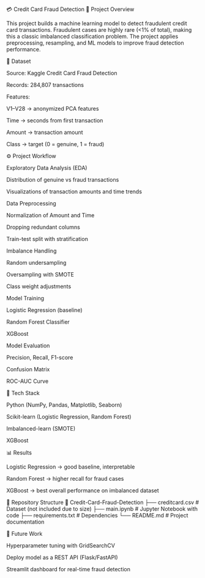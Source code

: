 💳 Credit Card Fraud Detection
📌 Project Overview

This project builds a machine learning model to detect fraudulent credit card transactions. Fraudulent cases are highly rare (<1% of total), making this a classic imbalanced classification problem. The project applies preprocessing, resampling, and ML models to improve fraud detection performance.

📂 Dataset

Source: Kaggle Credit Card Fraud Detection

Records: 284,807 transactions

Features:

V1–V28 → anonymized PCA features

Time → seconds from first transaction

Amount → transaction amount

Class → target (0 = genuine, 1 = fraud)

⚙️ Project Workflow

Exploratory Data Analysis (EDA)

Distribution of genuine vs fraud transactions

Visualizations of transaction amounts and time trends

Data Preprocessing

Normalization of Amount and Time

Dropping redundant columns

Train-test split with stratification

Imbalance Handling

Random undersampling

Oversampling with SMOTE

Class weight adjustments

Model Training

Logistic Regression (baseline)

Random Forest Classifier

XGBoost

Model Evaluation

Precision, Recall, F1-score

Confusion Matrix

ROC-AUC Curve

🚀 Tech Stack

Python (NumPy, Pandas, Matplotlib, Seaborn)

Scikit-learn (Logistic Regression, Random Forest)

Imbalanced-learn (SMOTE)

XGBoost

📊 Results

Logistic Regression → good baseline, interpretable

Random Forest → higher recall for fraud cases

XGBoost → best overall performance on imbalanced dataset

📁 Repository Structure
📂 Credit-Card-Fraud-Detection
 ├── creditcard.csv          # Dataset (not included due to size)
 ├── main.ipynb              # Jupyter Notebook with code
 ├── requirements.txt        # Dependencies
 └── README.md               # Project documentation

📝 Future Work

Hyperparameter tuning with GridSearchCV

Deploy model as a REST API (Flask/FastAPI)

Streamlit dashboard for real-time fraud detection